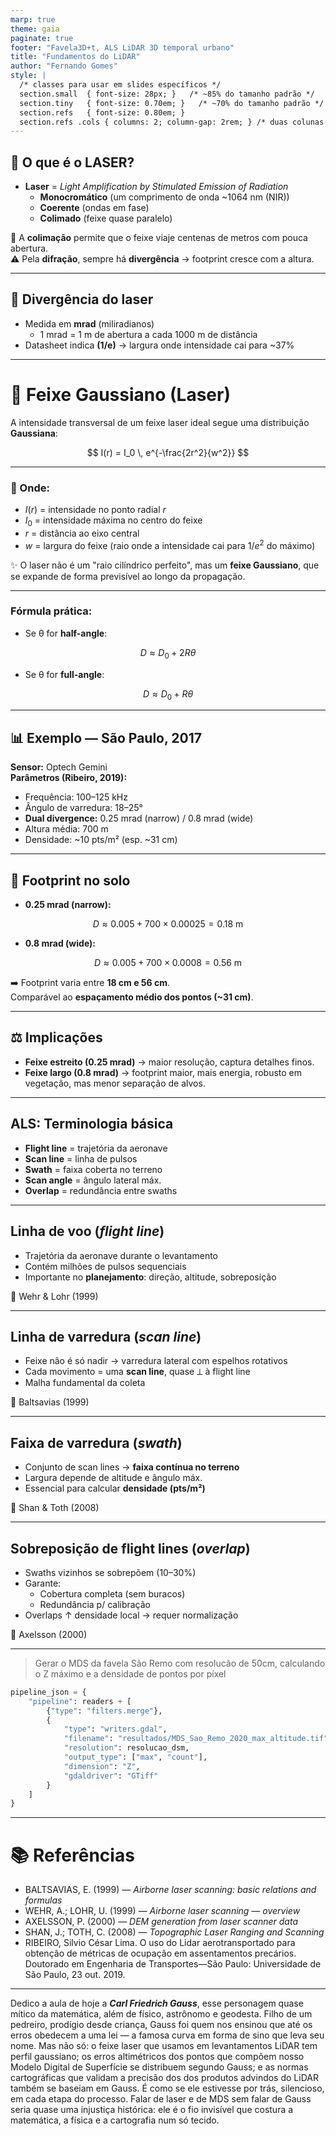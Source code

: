 ```yaml
---
marp: true
theme: gaia  
paginate: true
footer: "Favela3D+t, ALS LiDAR 3D temporal urbano"
title: "Fundamentos do LiDAR"
author: "Fernando Gomes"
style: |
  /* classes para usar em slides específicos */
  section.small  { font-size: 28px; }   /* ~85% do tamanho padrão */
  section.tiny   { font-size: 0.70em; }   /* ~70% do tamanho padrão */
  section.refs   { font-size: 0.80em; }
  section.refs .cols { columns: 2; column-gap: 2rem; } /* duas colunas no slide */
---
```


## 🔦 O que é o LASER?

- **Laser** = *Light Amplification by Stimulated Emission of Radiation*   
  - **Monocromático** (um comprimento de onda ~1064 nm (NIR))  
  - **Coerente** (ondas em fase)  
  - **Colimado** (feixe quase paralelo)  

📌 A **colimação** permite que o feixe viaje centenas de metros com pouca abertura.  
⚠️ Pela **difração**, sempre há **divergência** → footprint cresce com a altura.

---

## 📐 Divergência do laser

- Medida em **mrad** (miliradianos)  
  - 1 mrad = 1 m de abertura a cada 1000 m de distância  
- Datasheet indica **(1/e)** → largura onde intensidade cai para ~37%

---

# 🔦 Feixe Gaussiano (Laser)

A intensidade transversal de um feixe laser ideal segue uma distribuição **Gaussiana**:

$$
I(r) = I_0 \, e^{-\frac{2r^2}{w^2}}
$$

---

### 📌 Onde:
- $I(r)$ = intensidade no ponto radial $r$  
- $I_0$ = intensidade máxima no centro do feixe  
- $r$ = distância ao eixo central  
- $w$ = largura do feixe (raio onde a intensidade cai para $1/e^2$ do máximo)  

✨ O laser não é um "raio cilíndrico perfeito", mas um **feixe Gaussiano**, que se expande de forma previsível ao longo da propagação.


---

### Fórmula prática:

- Se θ for **half-angle**:

$$
D \approx D_0 + 2R\theta
$$

- Se θ for **full-angle**:

$$
D \approx D_0 + R\theta
$$

---


## 📊 Exemplo — São Paulo, 2017

**Sensor:** Optech Gemini  
**Parâmetros (Ribeiro, 2019):**  
- Frequência: 100–125 kHz  
- Ângulo de varredura: 18–25°  
- **Dual divergence:** 0.25 mrad (narrow) / 0.8 mrad (wide)  
- Altura média: 700 m  
- Densidade: ~10 pts/m² (esp. ~31 cm)

---


## 🧮 Footprint no solo

- **0.25 mrad (narrow):**

$$
D \approx 0.005 + 700 \times 0.00025 = 0.18\ \text{m}
$$

- **0.8 mrad (wide):**

$$
D \approx 0.005 + 700 \times 0.0008 = 0.56\ \text{m}
$$

➡️ Footprint varia entre **18 cm e 56 cm**.  
Comparável ao **espaçamento médio dos pontos (~31 cm)**.

---

## ⚖️ Implicações

- **Feixe estreito (0.25 mrad)** → maior resolução, captura detalhes finos.  
- **Feixe largo (0.8 mrad)** → footprint maior, mais energia, robusto em vegetação, mas menor separação de alvos.  

---

## ALS: Terminologia básica

- **Flight line** = trajetória da aeronave  
- **Scan line** = linha de pulsos  
- **Swath** = faixa coberta no terreno  
- **Scan angle** = ângulo lateral máx.  
- **Overlap** = redundância entre swaths  

---

## Linha de voo (*flight line*)

- Trajetória da aeronave durante o levantamento  
- Contém milhões de pulsos sequenciais  
- Importante no **planejamento**: direção, altitude, sobreposição  

📖 Wehr & Lohr (1999)

---

## Linha de varredura (*scan line*)

- Feixe não é só nadir → varredura lateral com espelhos rotativos 
- Cada movimento = uma **scan line**, quase ⟂ à flight line  
- Malha fundamental da coleta  

📖 Baltsavias (1999)

---

## Faixa de varredura (*swath*)

- Conjunto de scan lines → **faixa contínua no terreno**  
- Largura depende de altitude e ângulo máx.  
- Essencial para calcular **densidade (pts/m²)**  

📖 Shan & Toth (2008)

---

## Sobreposição de flight lines (*overlap*)

- Swaths vizinhos se sobrepõem (10–30%)  
- Garante:  
  - Cobertura completa (sem buracos)  
  - Redundância p/ calibração  
- Overlaps ↑ densidade local → requer normalização  

📖 Axelsson (2000)

---

> Gerar o MDS da favela São Remo com resolucão de 50cm, calculando o Z máximo e a densidade de pontos por píxel

```Python
pipeline_json = {
    "pipeline": readers + [
        {"type": "filters.merge"},
        {
            "type": "writers.gdal",
            "filename": "resultados/MDS_Sao_Remo_2020_max_altitude.tif",
            "resolution": resolucao_dsm,
            "output_type": ["max", "count"],
            "dimension": "Z",
            "gdaldriver": "GTiff"
        }
    ]
}
```

---

# 📚 Referências
<!-- _class: small -->
- BALTSAVIAS, E. (1999) — *Airborne laser scanning: basic relations and formulas*  
- WEHR, A.; LOHR, U. (1999) — *Airborne laser scanning — overview*  
- AXELSSON, P. (2000) — *DEM generation from laser scanner data*  
- SHAN, J.; TOTH, C. (2008) — *Topographic Laser Ranging and Scanning*
- RIBEIRO, Silvio César Lima. O uso do Lidar aerotransportado para obtenção de métricas de ocupação em assentamentos precários. Doutorado em Engenharia de Transportes—São Paulo: Universidade de São Paulo, 23 out. 2019.

---
Dedico a aula de hoje a ***Carl Friedrich Gauss***, esse personagem quase mítico da matemática, além de físico, astrônomo e geodesta. Filho de um pedreiro, prodígio desde criança, Gauss foi quem nos ensinou que até os erros obedecem a uma lei — a famosa curva em forma de sino que leva seu nome. Mas não só: o feixe laser que usamos em levantamentos LiDAR tem perfil gaussiano; os erros altimétricos dos pontos que compõem nosso Modelo Digital de Superfície se distribuem segundo Gauss; e as normas cartográficas que validam a precisão dos dos produtos advindos do LiDAR também se baseiam em Gauss. É como se ele estivesse por trás, silencioso, em cada etapa do processo. Falar de laser e de MDS sem falar de Gauss seria quase uma injustiça histórica: ele é o fio invisível que costura a matemática, a física e a cartografia num só tecido.


